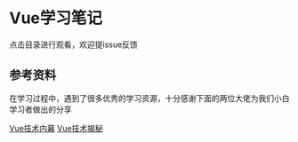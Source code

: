 # Vue学习笔记

点击目录进行观看，欢迎提issue反馈

## 参考资料

在学习过程中，遇到了很多优秀的学习资源，十分感谢下面的两位大佬为我们小白学习者做出的分享

[Vue技术内幕](http://hcysun.me/vue-design/)
[Vue技术揭秘](https://ustbhuangyi.github.io/vue-analysis/)